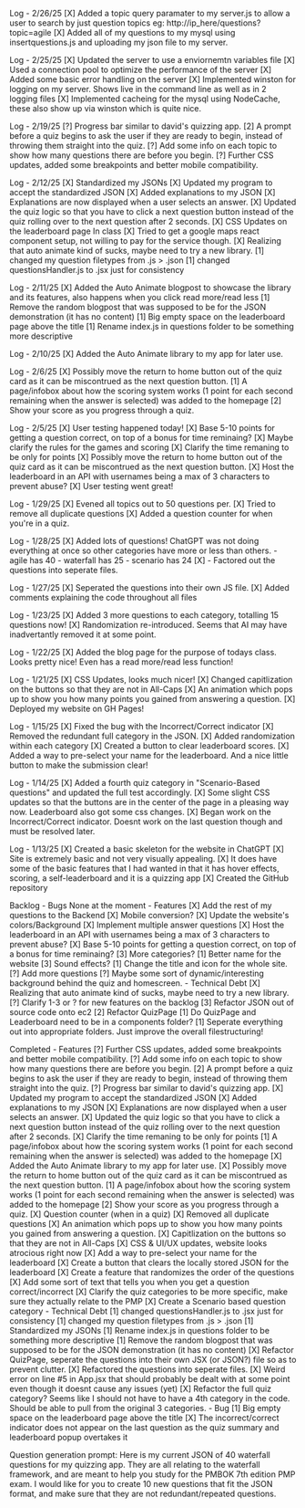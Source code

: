 Log - 2/26/25
    [X] Added a topic query paramater to my server.js to allow a user to search by just question topics eg: http://ip_here/questions?topic=agile
    [X] Added all of my questions to my mysql using insertquestions.js and uploading my json file to my server. 

Log - 2/25/25
    [X] Updated the server to use a enviornemtn variables file
    [X] Used a connection pool to optimize the performance of the server
    [X] Added some basic error handling on the server
    [X] Implemented winston for logging on my server. Shows live in the command line as well as in 2 logging files
    [X] Implemented cacheing for the mysql using NodeCache, these also show up via winston which is quite nice.

Log - 2/19/25
    [?] Progress bar similar to david's quizzing app.
    [2] A prompt before a quiz begins to ask the user if they are ready to begin, instead of throwing them straight into the quiz.
    [?] Add some info on each topic to show how many questions there are before you begin.
    [?] Further CSS updates, added some breakpoints and better mobile compatibility.

Log - 2/12/25
    [X] Standardized my JSONs
    [X] Updated my program to accept the standardized JSON
    [X] Added explanations to my JSON
    [X] Explanations are now displayed when a user selects an answer.
    [X] Updated the quiz logic so that you have to click a next question button instead of the quiz rolling over to the next question after 2 seconds.
    [X] CSS Updates on the leaderboard page
In class
    [X] Tried to get a google maps react component setup, not willing to pay for the service though.
    [X] Realizing that auto animate kind of sucks, maybe need to try a new library.
    [1] changed my question filetypes from .js > .json
    [1] changed questionsHandler.js to .jsx just for consistency

Log - 2/11/25
    [X] Added the Auto Animate blogpost to showcase the library and its features, also happens when you click read more/read less
    [1] Remove the random blogpost that was supposed to be for the JSON demonstration (it has no content)
    [1] Big empty space on the leaderboard page above the title
    [1] Rename index.js in questions folder to be something more descriptive

Log - 2/10/25
    [X] Added the Auto Animate library to my app for later use.    

Log - 2/6/25
    [X] Possibly move the return to home button out of the quiz card as it can be miscontrued as the next question button.
    [1] A page/infobox about how the scoring system works (1 point for each second remaining when the answer is selected) was added to the homepage
    [2] Show your score as you progress through a quiz.

Log - 2/5/25
    [X] User testing happened today!
        [X] Base 5-10 points for getting a question correct, on top of a bonus for time reminaing?
        [X] Maybe clarify the rules for the games and scoring
        [X] Clarify the time remaning to be only for points
        [X] Possibly move the return to home button out of the quiz card as it can be miscontrued as the next question button.
        [X] Host the leaderboard in an API with usernames being a max of 3 characters to prevent abuse?
    [X] User testing went great!

Log - 1/29/25
    [X] Evened all topics out to 50 questions per.
    [X] Tried to remove all duplicate questions
    [X] Added a question counter for when you're in a quiz.

Log - 1/28/25
    [X] Added lots of questions! ChatGPT was not doing everything at once so other categories have more or less than others.
        - agile has 40
        - waterfall has 25
        - scenario has 24
    [X] - Factored out the questions into seperate files.

Log - 1/27/25
    [X] Seperated the questions into their own JS file.
    [X] Added comments explaining the code throughout all files

Log - 1/23/25
    [X] Added 3 more questions to each category, totalling 15 questions now!
    [X] Randomization re-introduced. Seems that AI may have inadvertantly removed it at some point.

Log - 1/22/25
    [X] Added the blog page for the purpose of todays class. Looks pretty nice! Even has a read more/read less function!

Log - 1/21/25
    [X] CSS Updates, looks much nicer!
    [X] Changed capitlization on the buttons so that they are not in All-Caps
    [X] An animation which pops up to show you how many points you gained from answering a question.
    [X] Deployed my website on GH Pages!

Log - 1/15/25
    [X] Fixed the bug with the Incorrect/Correct indicator
    [X] Removed the redundant full category in the JSON.
    [X] Added randomization within each category
    [X] Created a button to clear leaderboard scores.
    [X] Added a way to pre-select your name for the leaderboard. And a nice little button to make the submission clear!

Log - 1/14/25
    [X] Added a fourth quiz category in "Scenario-Based questions" and updated the full test accordingly.
    [X] Some slight CSS updates so that the buttons are in the center of the page in a pleasing way now. Leaderboard also got some css changes.
    [X] Began work on the Incorrect/Correct indicator. Doesnt work on the last question though and must be resolved later.

Log - 1/13/25
    [X] Created a basic skeleton for the website in ChatGPT
    [X] Site is extremely basic and not very visually appealing.
    [X] It does have some of the basic features that I had wanted in that it has hover effects, scoring, a self-leaderboard and it is a quizzing app
    [X] Created the GitHub repository

Backlog
    - Bugs
        None at the moment
    - Features
        [X] Add the rest of my questions to the Backend
        [X] Mobile conversion?
        [X] Update the website's colors/Background
        [X] Implement multiple answer questions
        [X] Host the leaderboard in an API with usernames being a max of 3 characters to prevent abuse?
        [X] Base 5-10 points for getting a question correct, on top of a bonus for time reminaing?
        [3] More categories?
        [1] Better name for the website
        [3] Sound effects?
        [1] Change the title and icon for the whole site.
        [?] Add more questions
        [?] Maybe some sort of dynamic/interesting background behind the quiz and homescreen.
    - Technical Debt
        [X] Realizing that auto animate kind of sucks, maybe need to try a new library.
        [?] Clarify 1-3 or ? for new features on the backlog
        [3] Refactor JSON out of source code onto ec2
        [2] Refactor QuizPage
        [1] Do QuizPage and Leaderboard need to be in a components folder?
        [1] Seperate everything out into appropriate folders. Just improve the overall filestructuring!

Completed
    - Features
        [?] Further CSS updates, added some breakpoints and better mobile compatibility.
        [?] Add some info on each topic to show how many questions there are before you begin.
        [2] A prompt before a quiz begins to ask the user if they are ready to begin, instead of throwing them straight into the quiz.
        [?] Progress bar similar to david's quizzing app.
        [X] Updated my program to accept the standardized JSON
        [X] Added explanations to my JSON
        [X] Explanations are now displayed when a user selects an answer.
        [X] Updated the quiz logic so that you have to click a next question button instead of the quiz rolling over to the next question after 2 seconds.
        [X] Clarify the time remaning to be only for points
        [1] A page/infobox about how the scoring system works (1 point for each second remaining when the answer is selected) was added to the homepage
        [X] Added the Auto Animate library to my app for later use.
        [X] Possibly move the return to home button out of the quiz card as it can be miscontrued as the next question button.
        [1] A page/infobox about how the scoring system works (1 point for each second remaining when the answer is selected) was added to the homepage
        [2] Show your score as you progress through a quiz.
        [X] Question counter (when in a quiz)
        [X] Removed all duplicate questions
        [X] An animation which pops up to show you how many points you gained from answering a question.
        [X] Capitlization on the buttons so that they are not in All-Caps
        [X] CSS & UI/UX updates, website looks atrocious right now
        [X] Add a way to pre-select your name for the leaderboard
        [X] Create a button that clears the locally stored JSON for the leaderboard
        [X] Create a feature that randomizes the order of the questions
        [X] Add some sort of text that tells you when you get a question correct/incorrect
        [X] Clarify the quiz categories to be more specific, make sure they actually relate to the PMP
        [X] Create a Scenario based question category
    - Technical Debt
        [1] changed questionsHandler.js to .jsx just for consistency
        [1] changed my question filetypes from .js > .json
        [1] Standardized my JSONs
        [1] Rename index.js in questions folder to be something more descriptive
        [1] Remove the random blogpost that was supposed to be for the JSON demonstration (it has no content)
        [X] Refactor QuizPage, seperate the questions into their own JSX (or JSON?) file so as to prevent clutter.
        [X] Refactored the questions into seperate files.
        [X] Weird error on line #5 in App.jsx that should probably be dealt with at some point even though it doesnt cause any issues (yet)
        [X] Refactor the full quiz category? Seems like I should not have to have a 4th category in the code. Should be able to pull from the original 3 categories.
    - Bug
        [1] Big empty space on the leaderboard page above the title
        [X] The incorrect/correct indicator does not appear on the last question as the quiz summary and leaderboard popup overtakes it

Question generation prompt: Here is my current JSON of 40 waterfall questions for my quizzing app. They are all relating to the waterfall framework, and are meant to help you study for the PMBOK 7th edition PMP exam. I would like for you to create 10 new questions that fit the JSON format, and make sure that they are not redundant/repeated questions.